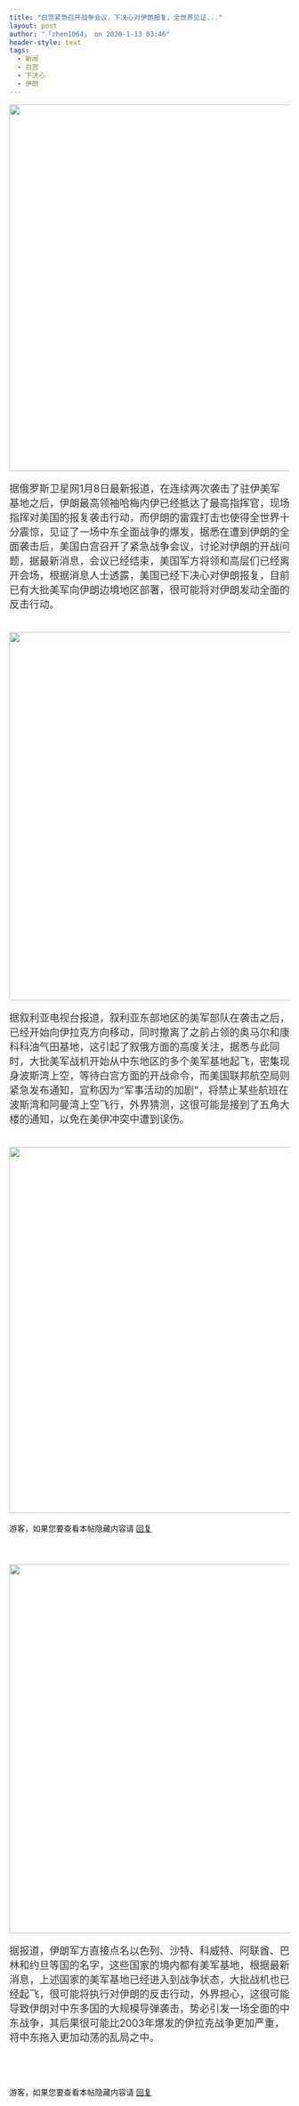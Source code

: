 ```yaml
---
title: "白宫紧急召开战争会议，下决心对伊朗报复，全世界见证..."
layout: post
author: "「zhen1064」 on 2020-1-13 03:46"
header-style: text
tags:
  - 新闻
  - 白宫
  - 下决心
  - 伊朗
---
```


<head>
 <script type="text/javascript">replyreload += ',' + 5970602;</script> 
</head>
<body>
 <ignore_js_op> 
  <img aid="1326708" src="https://bbs.boniu123.cc/data/attachment/forum/202001/13/030857uh88tb20xjz2yt2u.png" zoomfile="data/attachment/forum/202001/13/030857uh88tb20xjz2yt2u.png" file="data/attachment/forum/202001/13/030857uh88tb20xjz2yt2u.png" width="659" inpost="1"> 
  <div class="tip tip_4 aimg_tip" id="aimg_1326708_menu" style="position: absolute; display: none" disautofocus="true"> 
   <div class="xs0"> 
    <p><strong>QQ图片20200113030845.png</strong> <em class="xg1">(442.28 KB, 下载次数: 0)</em></p> 
    <p> <a href="forum.php?mod=attachment&amp;aid=MTMyNjcwOHw0ODQzMjRkNHwxNTc4ODU5MTk2fDB8NTUwNTcy&amp;nothumb=yes" target="_blank">下载附件</a> &nbsp;<a href="javascript:;" onclick="showWindow(this.id, this.getAttribute('url'), 'get', 0);" id="savephoto_1326708" url="home.php?mod=spacecp&amp;ac=album&amp;op=saveforumphoto&amp;aid=1326708&amp;handlekey=savephoto_1326708">保存到相册</a> </p> 
    <p class="xg1 y"><span title="2020-1-13 03:08">半小时前</span> 上传</p> 
   </div> 
   <div class="tip_horn"></div> 
  </div> 
 </ignore_js_op> 
 <br> 
 <br> 
 <font color="#333333"><font face="&amp;quot"><font style="font-size:18px">据俄罗斯卫星网1月8日最新报道，在连续两次袭击了驻伊美军基地之后，伊朗最高领袖哈梅内伊已经抵达了最高指挥官，现场指挥对美国的报复袭击行动，而伊朗的雷霆打击也使得全世界十分震惊，见证了一场中东全面战争的爆发，据悉在遭到伊朗的全面袭击后，美国白宫召开了紧急战争会议，讨论对伊朗的开战问题，据最新消息，会议已经结束，美国军方将领和高层们已经离开会场，根据消息人士透露，美国已经下决心对伊朗报复，目前已有大批美军向伊朗边境地区部署，很可能将对伊朗发动全面的反击行动。</font></font></font>
 <br> 
 <font color="#333333"><font face="&amp;quot"><font style="font-size:18px"><br> </font></font></font>
 <br> 
 <ignore_js_op> 
  <img aid="1326709" src="https://bbs.boniu123.cc/data/attachment/forum/202001/13/030929blgemvd5akqzyqtt.png" zoomfile="data/attachment/forum/202001/13/030929blgemvd5akqzyqtt.png" file="data/attachment/forum/202001/13/030929blgemvd5akqzyqtt.png" width="662" inpost="1"> 
  <div class="tip tip_4 aimg_tip" id="aimg_1326709_menu" style="position: absolute; display: none" disautofocus="true"> 
   <div class="xs0"> 
    <p><strong>QQ图片20200113030920.png</strong> <em class="xg1">(416.87 KB, 下载次数: 0)</em></p> 
    <p> <a href="forum.php?mod=attachment&amp;aid=MTMyNjcwOXw2MWUzMzQwN3wxNTc4ODU5MTk2fDB8NTUwNTcy&amp;nothumb=yes" target="_blank">下载附件</a> &nbsp;<a href="javascript:;" onclick="showWindow(this.id, this.getAttribute('url'), 'get', 0);" id="savephoto_1326709" url="home.php?mod=spacecp&amp;ac=album&amp;op=saveforumphoto&amp;aid=1326709&amp;handlekey=savephoto_1326709">保存到相册</a> </p> 
    <p class="xg1 y"><span title="2020-1-13 03:09">半小时前</span> 上传</p> 
   </div> 
   <div class="tip_horn"></div> 
  </div> 
 </ignore_js_op> 
 <br> 
 <br> 
 <font color="#333333"><font face="&amp;quot"><font style="font-size:18px">据叙利亚电视台报道，叙利亚东部地区的美军部队在袭击之后，已经开始向伊拉克方向移动，同时撤离了之前占领的奥马尔和康科科油气田基地，这引起了叙俄方面的高度关注，据悉与此同时，大批美军战机开始从中东地区的多个美军基地起飞，密集现身波斯湾上空，等待白宫方面的开战命令，而美国联邦航空局则紧急发布通知，宣称因为“军事活动的加剧”，将禁止某些航班在波斯湾和阿曼湾上空飞行，外界猜测，这很可能是接到了五角大楼的通知，以免在美伊冲突中遭到误伤。</font></font></font>
 <br> 
 <font color="#333333"><font face="&amp;quot"><font style="font-size:18px"><br> </font></font></font>
 <br> 
 <ignore_js_op> 
  <img aid="1326710" src="https://bbs.boniu123.cc/data/attachment/forum/202001/13/031009yl2o3u7f078ks112.png" zoomfile="data/attachment/forum/202001/13/031009yl2o3u7f078ks112.png" file="data/attachment/forum/202001/13/031009yl2o3u7f078ks112.png" width="658" inpost="1"> 
  <div class="tip tip_4 aimg_tip" id="aimg_1326710_menu" style="position: absolute; display: none" disautofocus="true"> 
   <div class="xs0"> 
    <p><strong>QQ图片20200113030956.png</strong> <em class="xg1">(434.95 KB, 下载次数: 0)</em></p> 
    <p> <a href="forum.php?mod=attachment&amp;aid=MTMyNjcxMHw2Y2UyNWFkOHwxNTc4ODU5MTk2fDB8NTUwNTcy&amp;nothumb=yes" target="_blank">下载附件</a> &nbsp;<a href="javascript:;" onclick="showWindow(this.id, this.getAttribute('url'), 'get', 0);" id="savephoto_1326710" url="home.php?mod=spacecp&amp;ac=album&amp;op=saveforumphoto&amp;aid=1326710&amp;handlekey=savephoto_1326710">保存到相册</a> </p> 
    <p class="xg1 y"><span title="2020-1-13 03:10">半小时前</span> 上传</p> 
   </div> 
   <div class="tip_horn"></div> 
  </div> 
 </ignore_js_op> 
 <br> 
 <br> 
 <div class="locked">
   游客，如果您要查看本帖隐藏内容请 
  <a href="forum.php?mod=post&amp;action=reply&amp;fid=2&amp;tid=550572" onclick="showWindow('reply', this.href)">回复</a> 
 </div>
 <br> 
 <font color="#333333"><font face="&amp;quot"><font style="font-size:18px"><br> </font></font></font>
 <br> 
 <ignore_js_op> 
  <img aid="1326711" src="https://bbs.boniu123.cc/data/attachment/forum/202001/13/031045g2fllfplwwefxlfp.png" zoomfile="data/attachment/forum/202001/13/031045g2fllfplwwefxlfp.png" file="data/attachment/forum/202001/13/031045g2fllfplwwefxlfp.png" width="663" inpost="1"> 
  <div class="tip tip_4 aimg_tip" id="aimg_1326711_menu" style="position: absolute; display: none" disautofocus="true"> 
   <div class="xs0"> 
    <p><strong>QQ图片20200113031034.png</strong> <em class="xg1">(211.7 KB, 下载次数: 0)</em></p> 
    <p> <a href="forum.php?mod=attachment&amp;aid=MTMyNjcxMXw4MjEwMzFlZHwxNTc4ODU5MTk2fDB8NTUwNTcy&amp;nothumb=yes" target="_blank">下载附件</a> &nbsp;<a href="javascript:;" onclick="showWindow(this.id, this.getAttribute('url'), 'get', 0);" id="savephoto_1326711" url="home.php?mod=spacecp&amp;ac=album&amp;op=saveforumphoto&amp;aid=1326711&amp;handlekey=savephoto_1326711">保存到相册</a> </p> 
    <p class="xg1 y"><span title="2020-1-13 03:10">半小时前</span> 上传</p> 
   </div> 
   <div class="tip_horn"></div> 
  </div> 
 </ignore_js_op> 
 <br> 
 <br> 
 <font color="#333333"><font face="&amp;quot"><font style="font-size:18px">据报道，伊朗军方直接点名以色列、沙特、科威特、阿联酋、巴林和约旦等国的名字，这些国家的境内都有美军基地，根据最新消息，上述国家的美军基地已经进入到战争状态，大批战机也已经起飞，很可能将执行对伊朗的反击行动，外界担心，这很可能导致伊朗对中东多国的大规模导弹袭击，势必引发一场全面的中东战争，其后果很可能比2003年爆发的伊拉克战争更加严重，将中东拖入更加动荡的乱局之中。</font></font></font>
 <br> 
 <font color="#333333"><font face="&amp;quot"><font style="font-size:18px"><br> </font></font></font>
 <br> 
 <font color="#333333"><font face="&amp;quot"><font style="font-size:18px"><br> </font></font></font>
 <br> 
 <div class="locked">
   游客，如果您要查看本帖隐藏内容请 
  <a href="forum.php?mod=post&amp;action=reply&amp;fid=2&amp;tid=550572" onclick="showWindow('reply', this.href)">回复</a> 
 </div>
 <br>
</body>


